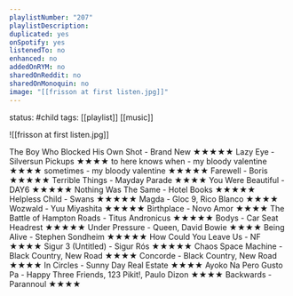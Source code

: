 ```yaml
---
playlistNumber: "207"
playlistDescription:
duplicated: yes
onSpotify: yes
listenedTo: no
enhanced: no
addedOnRYM: no
sharedOnReddit: no
sharedOnMonoquin: no
image: "[[frisson at first listen.jpg]]"
---
```

status: #child 
tags: [[playlist]] [[music]] 

![[frisson at first listen.jpg]]

The Boy Who Blocked His Own Shot - Brand New ★★★★★
Lazy Eye - Silversun Pickups ★★★★
to here knows when - my bloody valentine ★★★★
sometimes - my bloody valentine ★★★★★
Farewell - Boris ★★★★★
Terrible Things - Mayday Parade ★★★★
You Were Beautiful - DAY6 ★★★★★
Nothing Was The Same - Hotel Books ★★★★★
Helpless Child - Swans ★★★★★
Magda - Gloc 9, Rico Blanco ★★★★
Wozwald - Yuu Miyashita ★★★★★
Birthplace - Novo Amor ★★★★
The Battle of Hampton Roads - Titus Andronicus ★★★★★
Bodys - Car Seat Headrest ★★★★★
Under Pressure - Queen, David Bowie ★★★★
Being Alive - Stephen Sondheim ★★★★★
How Could You Leave Us - NF ★★★★
Sigur 3 (Untitled) - Sigur Rós ★★★★★
Chaos Space Machine - Black Country, New Road ★★★★
Concorde - Black Country, New Road ★★★★
In Circles - Sunny Day Real Estate ★★★★
Ayoko Na Pero Gusto Pa - Happy Three Friends, 123 Pikit!, Paulo Dizon ★★★★
Backwards - Parannoul ★★★★

